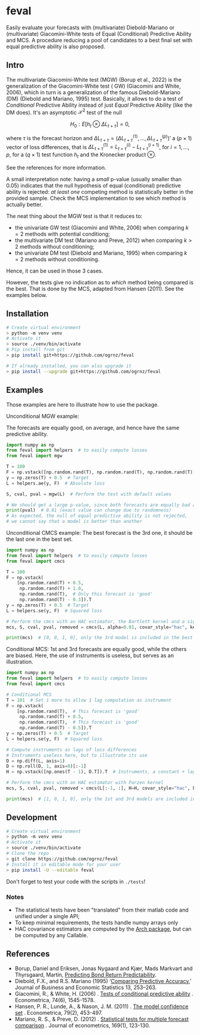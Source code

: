 # feval

Easily evaluate your forecasts with (multivariate) Diebold-Mariano or (multivariate) Giacomini-White tests of Equal
(Conditional) Predictive Ability and MCS. A procedure reducing a pool of candidates to a best final set with equal
predictive ability is also proposed.

## Intro

The multivariate Giacomini-White test (MGW) (Borup et al., 2022) is the generalization of the Giacomini-White test (
GW) (Giacomini and White, 2006), which in turn is a generalization of the famous Diebold-Mariano (DM) (Diebold and
Mariano, 1995) test. Basically, it allows to do a test of *Conditional* Predictive Ability instead of just *Equal*
Predictive Ability (like the DM does). It's an asymptotic $\mathcal{X}^2$ test of the null

```math
H_0: E[h_t \otimes \Delta L_{t + \tau}] = 0,
```

where $\tau$ is the forecast horizon and
$\Delta L_{t + \tau} = (\Delta L_{t + \tau}^{(1)}, \dots, \Delta L_{t + \tau}^{(p)})'$ a $(p \times 1)$ vector of
loss differences, that is $\Delta L_{t + \tau}^{(1)} = L_{t + \tau}^{(i)} - L_{t + \tau}^{(i + 1)}$, for
$i = 1, \dots, p$, for a $(q \times 1)$ test function $h_t$ and the Kronecker product $\otimes$.

See the references for more information.

A small interpretation note: having a *small* p-value (usually smaller than $0.05$) indicates that the null hypothesis
of equal (conditional) predictive ability is rejected: *at least one* competing method is statistically better in the
provided sample. Check the MCS implementation to see which method is actually better.

The neat thing about the MGW test is that it reduces to:

- the univariate GW test (Giacomini and White, 2006) when comparing $k = 2$ methods with potential conditiong;
- the multivariate DM test (Mariano and Preve, 2012) when comparing $k > 2$ methods without conditioning;
- the univariate DM test (Diebold and Mariano, 1995) when comparing $k = 2$ methods without conditioning.

Hence, it can be used in those 3 cases.

However, the tests give no indication as to *which* method being compared is the best. That is done by the MCS, adapted
from Hansen (2011). See the examples below.

## Installation

```bash
# Create virtual environment
> python -m venv venv
# Activate it
> source ./venv/bin/activate
# Pip install from git
> pip install git+https://github.com/ogrnz/feval

# If already installed, you can also upgrade it 
> pip install --upgrade git+https://github.com/ogrnz/feval
```

## Examples

Those examples are here to illustrate how to use the package.

Unconditional MGW example:

The forecasts are equally good, on average, and hence have the same predictive ability.

```python
import numpy as np
from feval import helpers  # to easily compute losses
from feval import mgw

T = 100
F = np.vstack([np.random.rand(T), np.random.rand(T), np.random.rand(T)]).T  # random uniform forecasts [0,1)
y = np.zeros(T) + 0.5  # Target
L = helpers.ae(y, F)  # Absolute loss

S, cval, pval = mgw(L)  # Perform the test with default values

# We should get a large p-value, since both forecasts are equally bad at predicting y
print(pval)  # 0.61 (exact value can change due to randomness)
# As expected, the null of equal predictive ability is not rejected, 
# we cannot say that a model is better than another
```

Unconditional CMCS example:
The best forecast is the 3rd one, it should be the last one in the best set.

```python
import numpy as np
from feval import helpers  # to easily compute losses
from feval import cmcs

T = 100
F = np.vstack(
    [np.random.rand(T) + 0.5,
     np.random.rand(T) + 1.0,
     np.random.rand(T),  # Only this forecast is 'good'
     np.random.rand(T) - 0.3]).T
y = np.zeros(T) + 0.5  # Target
L = helpers.se(y, F)  # Squared loss

# Perform the cmcs with an HAC estimator, the Bartlett kernel and a significance level of 0.01
mcs, S, cval, pval, removed = cmcs(L, alpha=0.01, covar_style="hac", kernel="Bartlett")

print(mcs)  # [0, 0, 1, 0], only the 3rd model is included in the best set
```

Conditional MCS:
1st and 3rd forecasts are equally good, while the others are biased. Here, the use of instruments is useless, but serves
as an illustration.

```python
import numpy as np
from feval import helpers  # to easily compute losses
from feval import cmcs

# Conditional MCS
T = 101  # Set 1 more to allow 1 lag computation as instrument
F = np.vstack(
    [np.random.rand(T),  # This forecast is 'good'
     np.random.rand(T) + 0.5,
     np.random.rand(T),  # This forecast is 'good'
     np.random.rand(T) - 0.5]).T
y = np.zeros(T) + 0.5  # Target
L = helpers.se(y, F)  # Squared loss

# Compute instruments as lags of loss differences
# Instruments useless here, but to illustrate its use
D = np.diff(L, axis=1)
D = np.roll(D, 1, axis=0)[:-1]
H = np.vstack([np.ones(T - 1), D.T]).T  # Instruments, a constant + lags of loss differences

# Perform the cmcs with an HAC estimator with Parzen kernel
mcs, S, cval, pval, removed = cmcs(L[:-1, :], H=H, covar_style="hac", kernel="Parzen")

print(mcs)  # [1, 0, 1, 0], only the 1st and 3rd models are included in the best set
```

## Development

```bash
# Create virtual environment
> python -m venv venv
# Activate it
> source ./venv/bin/activate
# Clone the repo
> git clone https://github.com/ogrnz/feval
# Install it in editable mode for your user
> pip install -U --editable feval 
```

Don't forget to test your code with the scripts in `./tests`!

### Notes

- The statistical tests have been "translated" from their matlab code and unified under a single API;
- To keep minimal requirements, the tests handle numpy arrays only
- HAC covariance estimators are computed by
  the [Arch package](https://arch.readthedocs.io/en/latest/covariance/covariance.html), but can be computed by any
  Callable.

## References

- Borup, Daniel and Eriksen, Jonas Nygaard and Kjær, Mads Markvart and Thyrsgaard, Martin,
  [Predicting Bond Return Predictability](http://dx.doi.org/10.2139/ssrn.3513340).
- Diebold, F.X., and R.S. Mariano (1995)
  ‘[Comparing Predictive Accuracy](https://www.tandfonline.com/doi/abs/10.1198/073500102753410444?journalCode=ubes20),’
  Journal
  of Business and Economic Statistics 13, 253–263.
- Giacomini, R., & White, H. (2006)
  . [Tests of conditional predictive ability](https://onlinelibrary.wiley.com/doi/pdf/10.1111/j.1468-0262.2006.00718.x?casa_token=v5yp0mfNHWsAAAAA:_QfioyU_tyBuN-lU_IXcyb3yizOxA7KSMhhA94wNwokFJj5jAHgnsgXVsClT3_5MdqMK0NJPEt4TxBnN)
  .
  Econometrica, 74(6), 1545-1578.
- Hansen, P. R., Lunde, A., & Nason, J. M. (2011)
  . [The model confidence set](https://onlinelibrary.wiley.com/doi/pdf/10.3982/ECTA5771?casa_token=W_wNjvfGBEkAAAAA:EGQ4b2xpaI-S_6ALXL8F60Pg2FR42wxa4IpJ0p2RAIhAl26elh3K40qI7Xki4F7Zlyr1SLam5ag0iPdb)
  . Econometrica, 79(2), 453-497.
- Mariano, R. S., & Preve, D. (2012)
  . [Statistical tests for multiple forecast comparison](https://ink.library.smu.edu.sg/cgi/viewcontent.cgi?article=3330&context=soe_research)
  .
  Journal of econometrics, 169(1), 123-130.


